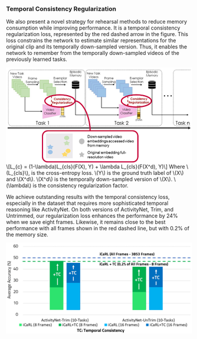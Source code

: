---
---
### Temporal Consistency Regularization

We also present a novel strategy for rehearsal methods to reduce memory consumption while improving performance. It is a temporal consistency regularization loss, represented by the red dashed arrow in the figure. This loss constrains the network to estimate similar representations for the original clip and its temporally down-sampled version. Thus, it enables the network to remember from the temporally down-sampled videos of the previously learned tasks. 

<img src="https://raw.githubusercontent.com/ojedaf/vCLIMB_website/main/assets/media/tc_img.png" align="left">

<!DOCTYPE html>
<html>
<head>
  <meta charset="utf-8">
  <meta name="viewport" content="width=device-width">
  <script src="https://polyfill.io/v3/polyfill.min.js?features=es6"></script>
  <script id="MathJax-script" async
          src="https://cdn.jsdelivr.net/npm/mathjax@3/es5/tex-mml-chtml.js">
  </script>
</head>
<body>
<br>
<p>
  \[L_{c} = (1-\lambda)L_{cls}(F(X), Y) + \lambda L_{cls}(F(X^d), Y)\]
  Where \(L_{cls}\), is the cross-entropy loss. \(Y\) is the ground truth label of \(X\) and \(X^d\). \(X^d\) is the temporally down-sampled version of \(X\). \(\lambda\) is the consistency regularization factor.
</p>
</body>
</html>

We achieve outstanding results with the temporal consistency loss, especially in the dataset that requires more sophisticated temporal reasoning like ActivityNet. On both versions of ActivityNet, Trim, and Untrimmed, our regularization loss enhances the performance by 24% when we save eight frames. Likewise, it remains close to the best performance with all frames shown in the red dashed line, but with 0.2% of the memory size.

<img src="https://raw.githubusercontent.com/ojedaf/vCLIMB_website/main/assets/media/tc_results_img.png" align="left">
